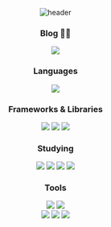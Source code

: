 <div align="center">

![header](https://capsule-render.vercel.app/api?type=venom&height=200&color=0:004FF9,100:6FB1FC&text=Sung-Woo%20Jeon&section=header&reversal=false&desc=Everything%20you%20want%20is%20on%20the%20other%20side%20of%20fear.&descAlign=58&descAlignY=70&textBg=false&fontColor=f1f1f1&fontAlignY=44&descSize=18)

### Blog ✍🏻
<div>
  <a href="https://velog.io/@castillou/posts">
    <img src="https://img.shields.io/badge/Velog-20C997?style=flat-square&logo=Velog&logoColor=20C997&labelColor=e0e0e0" />
  </a>
</div>

### Languages
<div>
  <img src="https://img.shields.io/badge/Typescript-%233178C6?style=flat-square&logo=Typescript&logoColor=%233178C6&labelColor=e0e0e0" />
</div>

### Frameworks & Libraries
<div>
  <img src="https://img.shields.io/badge/React-20232a.svg?style=flat-square&logo=react&logoColor=61DAFB" />
  <img src="https://img.shields.io/badge/React%20Query-%23FF4154?style=flat-square&logo=React%20Query&logoColor=FF4154&labelColor=e0e0e0" />
  <img src="https://img.shields.io/badge/styled%20components-%23DB7093?style=flat-square&logo=styled-components&logoColor=%23DB7093&labelColor=e0e0e0">
</div>

### Studying
<div>
  <img src="https://img.shields.io/badge/Redux-764ABC?style=flat-square&logo=redux&logoColor=764ABC&labelColor=e0e0e0" />
  <img src="https://img.shields.io/badge/MongoDB-%2347A248?style=flat-square&logo=MongoDB&logoColor=%2347A248&labelColor=e0e0e0" />
  <img src="https://img.shields.io/badge/Express-%23000000?style=flat-square&logo=Express&logoColor=%23000000&labelColor=e0e0e0" />
  <img src="https://img.shields.io/badge/NextJs-%20%23000000?style=flat-square&logo=Next.js&logoColor=%20%23000000&labelColor=e0e0e0" />
</div>

### Tools
<div>
  <img src="https://img.shields.io/badge/Git-F05033?style=flat-square&logo=git&logoColor=F05033&labelColor=e0e0e0" />
  <img src="https://img.shields.io/badge/Github-181717?style=flat-square&logo=github&logoColor=181717&labelColor=e0e0e0" />
  <br>
  <img src="https://img.shields.io/badge/Figma-F24E1E.svg?style=flat-square&logo=figma&logoColor=F24E1E&labelColor=e0e0e0" />
  <img src="https://img.shields.io/badge/adobe%20photoshop-%23001E36?style=flat-square&logo=adobephotoshop&logoColor=%23001E36&labelColor=e0e0e0" />
  <img src="https://img.shields.io/badge/adobe%20illustrator-%23330000?style=flat-square&logo=adobeillustrator&logoColor=%23330000&labelColor=e0e0e0" />
<div/>

<div/>

  
